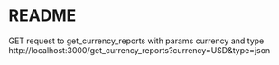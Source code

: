 # README

GET request to get_currency_reports with params currency and type
http://localhost:3000/get_currency_reports?currency=USD&type=json

